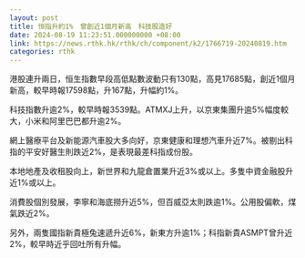 ```yaml
---
layout: post
title: 恒指升約1%　曾創近1個月新高　科技股造好
date: 2024-08-19 11:23:51.000000000 +08:00
link: https://news.rthk.hk/rthk/ch/component/k2/1766719-20240819.htm
categories: rthk
---
```


港股連升兩日，恒生指數早段高低點數波動只有130點，高見17685點，創近1個月新高，較早時報17598點，升167點，升幅約1%。

科技指數升逾2%，較早時報3539點。ATMXJ上升，以京東集團升逾5%幅度較大，小米和阿里巴巴都升逾2%。

網上醫療平台及新能源汽車股大多向好，京東健康和理想汽車升近7%。被剔出科指的平安好醫生則跌近2%，是表現最差科指成份股。

本地地產及收租股向上，新世界和九龍倉置業升近3%或以上。多隻中資金融股升近1%或以上。

消費股個別發展，李寧和海底撈升近5%，但百威亞太則跌逾1%。公用股偏軟，煤氣跌近2%。

另外，兩隻國指新貴極兔速遞升近6%，新東方升逾1%；科指新貴ASMPT曾升近2%，較早時近乎回吐所有升幅。
